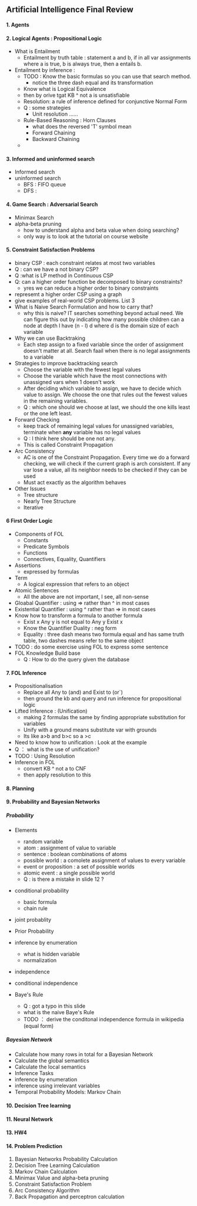 

## Artificial Intelligence Final Review

#### 1. Agents

#### 2. Logical Agents : Propositional Logic

- What is Entailment
  - Entailment by truth table : statement a and b, if in all var assignments where a is true,  b is always true, then a entails b.
- Entailment by inference : 
  - TODO : Know the basic formulas so you can use that search method.
    - notice the three dash equal and its transformation
  - Know what is Logical Equivalence
  - then by orive tgat KB ^ not a is unsatisfiable
  - Resolution: a rule of inference defined for conjunctive Normal Form 
  - Q : some strategies
    - Unit resolution ......
  - Rule-Based Reasoning : Horn Clauses
    - what does the reversed 'T' symbol mean
    - Forward Chaining
    - Backward Chaining
  - 

#### 3. Informed and uninformed search

- Informed search
- uninformed search
  - BFS : FIFO queue
  - DFS : 

#### 4. Game Search : Adversarial Search

- Minimax Search
- alpha-beta pruning
  - how to understand alpha and beta value when doing searching?
  - only way is to look at the tutorial on course website

#### 5. Constraint Satisfaction Problems

- binary CSP  : each constraint  relates at most two variables
- Q : can we have a not binary CSP?
- Q :what is LP method in Continuous CSP
- Q: can a higher order function be decomposed to binary constraints?
  - yres we can reduce a higher order to binary constraints
- represemt a higher order CSP using a graph
- give examples of real-world CSP problems. List 3
- What is Naive Search Formulation and how to carry that?
  - why this is naive? IT searches something beyond actual need. We can figure this out by indicating how many possible children can a node at depth l have (n - l) d where d is the domain size of each variable
- Why we can use Backtraking
  - Each step assign to a fixed variable since the order of assignment doesn't matter at all. Search faail when there is no legal assignments to a variable
- Strategies to improve backtracking search
  - Choose the variable with the fewest legal values
  - Choose the variable which have the most connections with unassigned vars when 1 doesn't work
  - After deciding which variable to assign, we have to decide which value to assign. We choose the one that rules out the fewest values in the remaining variables.
  - Q : which one should we choose at last, we should the one kills least or the one left least.
- Forward Checking
  -  keep track of remaining legal values for  unassigned variables, terminate when **any** variable has no legal values
  - Q :  I think here should be one not any.
  - This is called Constraint Propagation
- Arc Consistency 
  - AC is one of the Constraint Propagation. Every time we do a forward checking, we will check if the current graph is arch consistent. If any var lose a value, all its neighbor needs to be checked if they can be used
  - Must act exactly as the algorithm behaves
- Other Issues
  - Tree structure
  - Nearly Tree Structure
  - Iterative

#### 6  First Order Logic 

- Components of FOL
  - Constants 
  - Predicate Symbols
  - Functions
  - Connectives, Equality, Quantifiers
- Assertions
  - expressed by formulas
- Term 
  - A logical expression that refers to an object
- Atomic Sentences
  - All the above  are not important, I see, all non-sense
- Gloabal Quantifier : using => rather than ^ in most cases
- Existential Quantifier : using ^ rather than => in most cases
- Know how to transform a formula to another formula
  - Exist x Any y is not equal to Any y Exist x
  - Know the Quantifier Duality : neg form
  - Equality : three dash means two formula equal and has same truth table, two dashes means refer to the same object
- TODO : do some exercise using FOL to express some sentence
- FOL  Knowledge Build base
  - Q : How to do the query given the database

#### 7. FOL Inference

- Propositionalisation
  - Replace all Any to (and) and Exist to (or`)
  - then ground the kb and query and run inference for propositional logic
- Lifted Inference : (Unification)
  - making 2 formulas the same by finding appropriate substitution for variables
  - Unify with a ground  means substitute var with grounds
  - Its like a>b and b>c so a >c
- Need to know how to unification : Look at the example
- Q ： what is the use of unification?
- TODO : Using Resolution
- Inference in FOL
  - convert KB ^ not a to CNF
  - then apply resolution to this

####  8. Planning

#### 9. Probability and  Bayesian Networks

##### Probability

- Elements
  - random variable
  - atom : assignment of value to variable
  - sentence : boolean combinations of atoms
  - possible world : a comolete assignment of values to every variable
  - event or proposition : a set of possible worlds
  - atomic event : a single possible world
  - Q : is there  a mistake in slide 12 ? 

- conditional probability
  - basic formula
  - chain rule
- joint probablity
- Prior Probability
- inference by enumeration
  - what is hidden variable
  - normalization
- independence
- conditional independence
- Baye's Rule
  - Q : got a typo in this slide
  - what is the naive Baye's Rule
  - TODO ： derive the conditonal independence formula in wikipedia (equal form)

##### Bayesian Network

- Calculate how many rows in total for a Bayesian Network
- Calculate the global semantics
- Calculate the local semantics
- Inference Tasks
- inference by enumeration
- inference using irrelevant variables
- Temporal Probability Models: Markov Chain

#### 10. Decision Tree learning

#### 11. Neural Network

#### 13. HW4

#### 14. Problem Prediction

1. Bayesian Networks Probability Calculation
2. Decision Tree Learning Calculation
3. Markov Chain Calculation
4. Minimax Value and alpha-beta pruning
5. Constraint Satisfaction Problem
6. Arc Consistency Algorithm
7. Back Propagation and perceptron calculation





